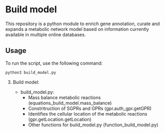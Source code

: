 # Build model

This repository is a python module to enrich gene annotation, curate and expands a metabolic network model based on information currently available in multiple online databases.

## Usage

To run the script, use the following command:

```
python3 build_model.py
```


3. Build model: 

	- build_model.py:
		- Mass balance metabolic reactions (equations_build_model.mass_balance)
		- Constritruction of SGPRs and GPRs (gpr.auth_gpr.getGPR)
		- Identifies the cellular location of the metabolic reactions (gpr.getLocation.getLocation)
		- Other functions for build_model.py (function_build_model.py)

```
